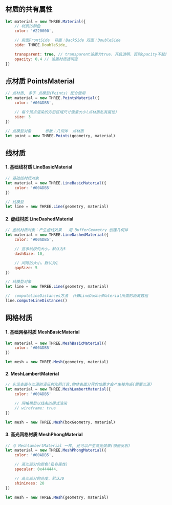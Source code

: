 #

## 材质的共有属性

```javascript
let material = new THREE.Material({
    // 材质的颜色
    color: '#220000',

    // 前面FrontSide  背面：BackSide 双面：DoubleSide
    side: THREE.DoubleSide,

    transparent: true, // transparent设置为true，开启透明，否则opacity不起作用
    opacity: 0.4 // 设置材质透明度
})
```

## 点材质 PointsMaterial

```javascript
// 点材质, 多于 点模型(Points) 配合使用
let material = new THREE.PointsMaterial({
    color: '#00ADB5',

    // 每个顶点渲染的方形区域尺寸像素大小(点材质私有属性)
    size: 3
})

// 点模型对象      参数：几何体  点材质
let point = new THREE.Points(geometry, material)
```

## 线材质

#### 1. 基础线材质 LineBasicMaterial

```javascript
// 基础线材质对象
let material = new THREE.LineBasicMaterial({
    color: '#00ADB5'
})

// 线模型
let line = new THREE.Line(geometry, material)
```

#### 2. 虚线材质 LineDashedMaterial

```javascript
// 虚线材质对象：产生虚线效果   用 BufferGeometry 创建几何体
let material = new THREE.LineDashedMaterial({
    color: '#00ADB5',

    // 显示线段的大小。默认为3
    dashSize: 10,

    // 间隙的大小。默认为1
    gapSize: 5
})

// 线模型对象
let line = new THREE.Line(geometry, material)

//  computeLineDistances方法  计算LineDashedMaterial所需的距离数组
line.computeLineDistances()
```

## 网格材质

#### 1. 基础网格材质 MeshBasicMaterial

```javascript
let material = new THREE.MeshBasicMaterial({
    color: '#00ADB5'
})

let mesh = new THREE.Mesh(geometry, material)
```

#### 2. MeshLambertMaterial

```javascript
// 实现表面与光源的漫反射光照计算,物体表面分界的位置才会产生棱角感(需要光源)
let material = new THREE.MeshLambertMaterial({
    color: '#00ADB5'

    // 网格模型以线条的模式渲染
    // wireframe: true
})

let mesh = new THREE.Mesh(boxGeometry, material)
```

#### 3. 高光网格材质 MeshPhongMaterial

```javascript
// 与 MeshLambertMaterial 一样, 还可以产生高光效果(镜面反射)
let material = new THREE.MeshPhongMaterial({
    color: '#00ADB5',

    // 高光部分的颜色(私有属性)
    specular: 0x444444,

    // 高光部分的亮度，默认30
    shininess: 20
})

let mesh = new THREE.Mesh(geometry, material)
```
